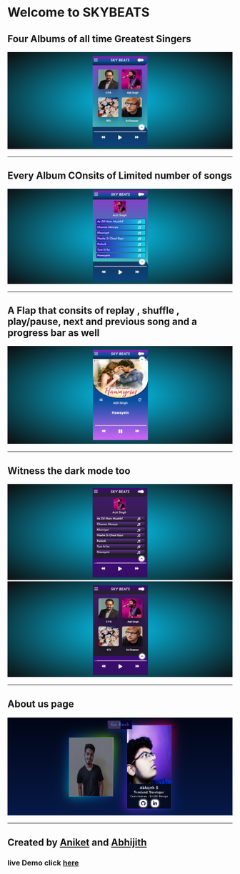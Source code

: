 # Welcome to SKYBEATS

## Four Albums of all time Greatest Singers 

<img src="./readmeimg/home.png">


---

## Every Album COnsits of Limited number of songs

<img src="./readmeimg/songs.png">

---
## A Flap that consits of replay , shuffle , play/pause, next and previous song and a progress bar as well

<img src="./readmeimg/flap.png">

---

## Witness the dark mode too

<img src="./readmeimg/songsdark.png">

<img src="./readmeimg/homedark.png">

---
## About us page

<img src="./readmeimg/aboutus.png">


---
## Created by [Aniket](https://github.com/anirket) and [Abhijith](https://github.com/AbhijithS-Ark)


### live Demo click [here](https://skybeats.netlify.app/)